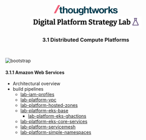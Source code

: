 <div align="center">
	<p>
		<img alt="Thoughtworks Logo" src="https://raw.githubusercontent.com/ThoughtWorks-DPS/static/master/thoughtworks_flamingo_wave.png?sanitize=true" width=200 />
    <br />
		<img alt="DPS Title" src="https://raw.githubusercontent.com/ThoughtWorks-DPS/static/master/dps_lab_title.png?sanitize=true" width=350/>
	</p>
  <h3>3.1 Distributed Compute Platforms</h3>
</div>
<br />

![bootstrap](https://img.shields.io/badge/document-EarlyDraft-yellow.svg?style=for-the-badge&logo=markdown)   

#### 3.1.1 Amazon Web Services

* Architectural overview
* build pipelines
  * [lab-iam-profiles](https://github.com/ThoughtWorks-DPS/lab-iam-profiles)
  * [lab-platform-vpc](https://github.com/ThoughtWorks-DPS/lab-platform-vpc)
  * [lab-platform-hosted-zones](https://github.com/ThoughtWorks-DPS/lab-platform-hosted-zones)
  * [lab-platform-eks-base](https://github.com/ThoughtWorks-DPS/lab-platform-eks-base)
  	* [lab-platform-eks-ghactions](https://github.com/ThoughtWorks-DPS/lab-platform-eks-ghactions)
  * [lab-platform-eks-core-services](https://github.com/ThoughtWorks-DPS/lab-platform-eks-core-services)
  * [lab-platform-servicemesh](https://github.com/ThoughtWorks-DPS/lab-platform-servicemesh)
  * [lab-platform-simple-namespaces](https://github.com/ThoughtWorks-DPS/lab-platform-simple-namespaces)
